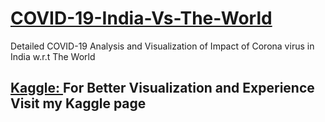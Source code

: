# [COVID-19-India-Vs-The-World](https://www.kaggle.com/samyakkala/covid-19-analysis-india-vs-the-world?scriptVersionId=40201277)
Detailed COVID-19 Analysis and Visualization of Impact of Corona virus in India w.r.t The World
## [Kaggle: ](https://www.kaggle.com/samyakkala/covid-19-analysis-india-vs-the-world?scriptVersionId=40201277) For Better Visualization and Experience Visit my Kaggle page

